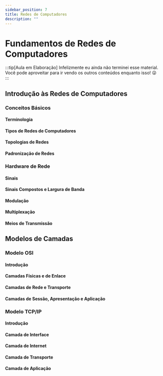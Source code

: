```yaml
---
sidebar_position: 7
title: Redes de Computadores
description: "" 
---
```


# Fundamentos de Redes de Computadores

:::tip[Aula em Elaboração]
Infelizmente eu ainda não terminei esse material. Você pode aproveitar para ir vendo os outros conteúdos enquanto isso! 😜
:::

## Introdução às Redes de Computadores

### Conceitos Básicos

#### Terminologia

#### Tipos de Redes de Computadores

#### Topologias de Redes

#### Padronização de Redes

### Hardware de Rede

#### Sinais

#### Sinais Compostos e Largura de Banda

#### Modulação

#### Multiplexação

#### Meios de Transmissão

## Modelos de Camadas

### Modelo OSI

#### Introdução

#### Camadas Físicas e de Enlace

#### Camadas de Rede e Transporte

#### Camadas de Sessão, Apresentação e Aplicação

### Modelo TCP/IP

#### Introdução

#### Camada de Interface

#### Camada de Internet

#### Camada de Transporte

#### Camada de Aplicação
